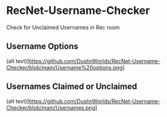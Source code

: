 # RecNet-Username-Checker

Check for Unclaimed Usernames in Rec room

## Username Options

(alt text)[https://github.com/DustinWorlds/RecNet-Username-Checker/blob/main/Username%20options.png]

## Usernames Claimed or Unclaimed

(alt text)[https://github.com/DustinWorlds/RecNet-Username-Checker/blob/main/Usernames.png]
